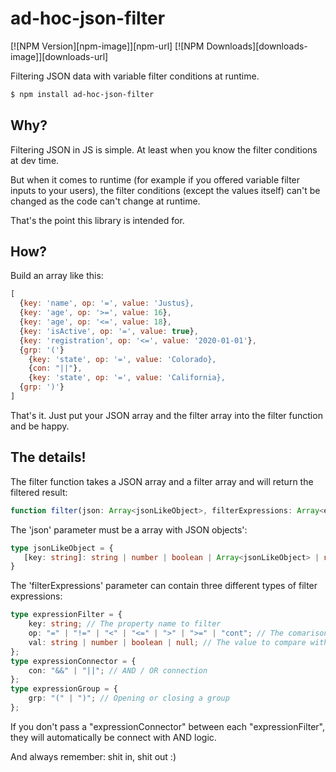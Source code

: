 # ad-hoc-json-filter

[![NPM Version][npm-image]][npm-url]
[![NPM Downloads][downloads-image]][downloads-url]

Filtering JSON data with variable filter conditions at runtime.

```sh
$ npm install ad-hoc-json-filter
```

## Why?
Filtering JSON in JS is simple. At least when you know the filter conditions at dev time. 

But when it comes to runtime (for example if you offered variable filter inputs to your users), the filter conditions (except the values itself) can't be changed as the code can't change at runtime. 

That's the point this library is intended for.

## How?
Build an array like this:

```javascript
[
  {key: 'name', op: '=', value: 'Justus}, 
  {key: 'age', op: '>=', value: 16}, 
  {key: 'age', op: '<=', value: 18}, 
  {key: 'isActive', op: '=', value: true},
  {key: 'registration', op: '<=', value: '2020-01-01'},
  {grp: '('}
    {key: 'state', op: '=', value: 'Colorado}, 
    {con: "||"}, 
    {key: 'state', op: '=', value: 'California}, 
  {grp: ')'}
]
```

That's it. Just put your JSON array and the filter array into the filter function and be happy.

## The details!
The filter function takes a JSON array and a filter array and will return the filtered result:

```typescript
function filter(json: Array<jsonLikeObject>, filterExpressions: Array<expressionFilter | expressionConnector | expressionGroup>);
```

The 'json' parameter must be a array with JSON objects':
```typescript
type jsonLikeObject = {
   [key: string]: string | number | boolean | Array<jsonLikeObject> | null
}
```

The 'filterExpressions' parameter can contain three different types of filter expressions:

```typescript
type expressionFilter = {
    key: string; // The property name to filter
    op: "=" | "!=" | "<" | "<=" | ">" | ">=" | "cont"; // The comarison operation to perform
    val: string | number | boolean | null; // The value to compare with
};
type expressionConnector = {
    con: "&&" | "||"; // AND / OR connection
};
type expressionGroup = {
    grp: "(" | ")"; // Opening or closing a group
};
```

If you don't pass a "expressionConnector" between each "expressionFilter", they will automatically be connect with AND logic.


And always remember: shit in, shit out :)
